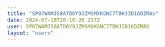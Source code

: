 ```yaml
---
title: "SP07WAMJS8ATD0Y9JZMSMXKGNC7TBHJ3D16DZMAV"
date: 2024-07-18T20:16:20.237Z
user: SP07WAMJS8ATD0Y9JZMSMXKGNC7TBHJ3D16DZMAV
layout: "users"
---
```

    